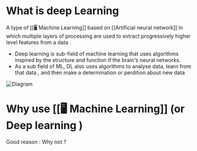 # What is deep Learning 
A type of [[🖥 Machine Learning]] based on [[Artificial neural network]] in which multiple layers of processing are used to extract progressively higher level features from a data .

-  Deep learning is sub-field of machine learning that uses algorithms inspired by the structure and function if the brain's neural networks.
- As a sub field of ML, DL also uses algorithms to analyse data, learn from that data , and then make a determination or perdition about new data

![Diagram](https://miro.medium.com/max/1000/1*z9q7feVcb_Gy4EpUWq-yzQ.png)



# Why use [[🖥 Machine Learning]] (or Deep learning )

Good reason : Why not ?


